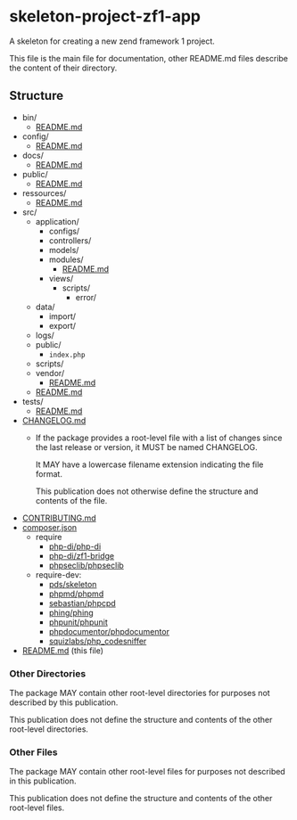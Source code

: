 # skeleton-project-zf1-app
A skeleton for creating a new zend framework 1 project.

This file is the main file for documentation, other README.md files describe the content of their directory.

## Structure

* bin/
  * [README.md](bin/README.md)
* config/
  * [README.md](config/README.md)
* docs/
  * [README.md](docs/README.md)
* public/
  * [README.md](public/README.md)
* ressources/    
  * [README.md](ressources/README.md)  
* src/
  * application/
    * configs/
    * controllers/
    * models/
    * modules/
      * [README.md](src/application/modules/README.md)
    * views/
      * scripts/
        * error/
  * data/
    * import/
    * export/
  * logs/
  * public/
    * `index.php`
  * scripts/
  * vendor/
    * [README.md](src/vendor/README.md)
  * [README.md](src/README.md)
* tests/  
  * [README.md](tests/README.md)
* [CHANGELOG.md](CHANGELOG.md)
  * If the package provides a root-level file with a list of changes since the last release or version, it MUST be named CHANGELOG.
    
    It MAY have a lowercase filename extension indicating the file format.
    
    This publication does not otherwise define the structure and contents of the file.
* [CONTRIBUTING.md](CONTRIBUTING.md)    
* [composer.json]() 
  * require
    * [php-di/php-di](https://github.com/php-di/php-di)
    * [php-di/zf1-bridge](https://github.com/php-di/zf1-bridge)
    * [phpseclib/phpseclib](https://github.com/phpseclib/phpseclib)
  * require-dev:
    * [pds/skeleton](https://github.com/php-pds/skeleton)
    * [phpmd/phpmd](https://github.com/phpmd/phpmd)
    * [sebastian/phpcpd](https://github.com/sebastian/phpcpd)
    * [phing/phing](https://github.com/phing/phing)
    * [phpunit/phpunit](https://github.com/phpunit/phpunit)
    * [phpdocumentor/phpdocumentor](https://github.com/phpdocumentor/phpdocumentor)
    * [squizlabs/php_codesniffer](https://github.com/squizlabs/php_codesniffer)
* [README.md]() (this file)

### Other Directories
The package MAY contain other root-level directories for purposes not described by this publication.

This publication does not define the structure and contents of the other root-level directories.

### Other Files
The package MAY contain other root-level files for purposes not described in this publication.

This publication does not define the structure and contents of the other root-level files.
